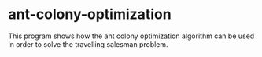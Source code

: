 # ant-colony-optimization
This program shows how the ant colony optimization algorithm can be used in order to solve the travelling salesman problem.
